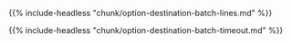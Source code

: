 ---
---

{{% include-headless "chunk/option-destination-batch-lines.md" %}}

{{% include-headless "chunk/option-destination-batch-timeout.md" %}}
